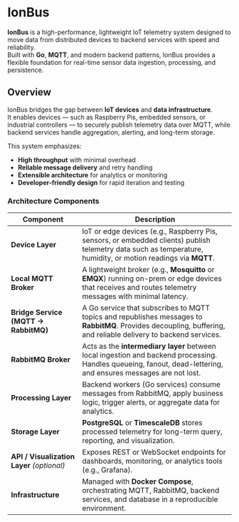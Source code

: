 # IonBus

**IonBus** is a high-performance, lightweight IoT telemetry system designed to move data from distributed devices to backend services with speed and reliability.  
Built with **Go**, **MQTT**, and modern backend patterns, IonBus provides a flexible foundation for real-time sensor data ingestion, processing, and persistence.

## Overview

IonBus bridges the gap between **IoT devices** and **data infrastructure**.  
It enables devices — such as Raspberry Pis, embedded sensors, or industrial controllers — to securely publish telemetry data over MQTT, while backend services handle aggregation, alerting, and long-term storage.

This system emphasizes:
- **High throughput** with minimal overhead  
- **Reliable message delivery** and retry handling  
- **Extensible architecture** for analytics or monitoring  
- **Developer-friendly design** for rapid iteration and testing  


### Architecture Components

| Component | Description |
|------------|-------------|
| **Device Layer** | IoT or edge devices (e.g., Raspberry Pis, sensors, or embedded clients) publish telemetry data such as temperature, humidity, or motion readings via **MQTT**. |
| **Local MQTT Broker** | A lightweight broker (e.g., **Mosquitto** or **EMQX**) running on-prem or edge devices that receives and routes telemetry messages with minimal latency. |
| **Bridge Service (MQTT → RabbitMQ)** | A Go service that subscribes to MQTT topics and republishes messages to **RabbitMQ**. Provides decoupling, buffering, and reliable delivery to backend services. |
| **RabbitMQ Broker** | Acts as the **intermediary layer** between local ingestion and backend processing. Handles queueing, fanout, dead-lettering, and ensures messages are not lost. |
| **Processing Layer** | Backend workers (Go services) consume messages from RabbitMQ, apply business logic, trigger alerts, or aggregate data for analytics. |
| **Storage Layer** | **PostgreSQL** or **TimescaleDB** stores processed telemetry for long-term query, reporting, and visualization. |
| **API / Visualization Layer** *(optional)* | Exposes REST or WebSocket endpoints for dashboards, monitoring, or analytics tools (e.g., Grafana). |
| **Infrastructure** | Managed with **Docker Compose**, orchestrating MQTT, RabbitMQ, backend services, and database in a reproducible environment. |
